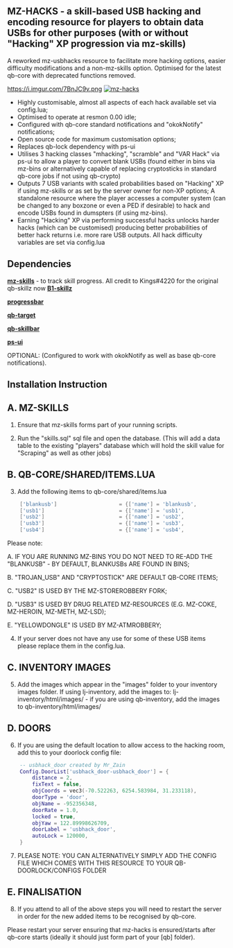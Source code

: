  ## MZ-HACKS - a skill-based USB hacking and encoding resource for players to obtain data USBs for other purposes (with or without "Hacking" XP progression via mz-skills)

A reworked mz-usbhacks resource to facilitate more hacking options, easier difficulty modifications and a non-mz-skills option. Optimised for the latest qb-core with deprecated functions removed. 

https://i.imgur.com/7BnJC9v.png
[![mz-hacks](https://i.imgur.com/7BnJC9v.png)](https://youtu.be/rPQJOHJVHuM "mz-hacks for FiveM by Mr_Zain#4139")

- Highly customisable, almost all aspects of each hack available set via config.lua;
- Optimised to operate at resmon 0.00 idle; 
- Configured with qb-core standard notifications and "okokNotify" notifications; 
- Open source code for maximum customisation options; 
- Replaces qb-lock dependency with ps-ui 
- Utilises 3 hacking classes "mhacking", "scramble" and "VAR Hack" via ps-ui to allow a player to convert blank USBs (found either in bins via mz-bins or alternatively capable of replacing cryptosticks in standard qb-core jobs if not using qb-crypto)
- Outputs 7 USB variants with scaled probabilities based on "Hacking" XP if using mz-skills or as set by the server owner for non-XP options; 
A standalone resource where the player accesses a computer system (can be changed to any boxzone or even a PED if desirable) to hack and encode USBs found in dumspters (if using mz-bins).
- Earning "Hacking" XP via performing successful hacks unlocks harder hacks (which can be customised) producing better probabilities of better hack returns i.e. more rare USB outputs. All hack difficulty variables are set via config.lua

## Dependencies
**[mz-skills](https://github.com/MrZainRP/mz-skills)** - to track skill progress. All credit to Kings#4220 for the original qb-skillz now **[B1-skillz](https://github.com/Burn-One-Studios/B1-skillz)**

**[progressbar](https://github.com/qbcore-framework/progressbar)**

**[qb-target](https://github.com/qbcore-framework/qb-target)**

**[qb-skillbar](https://github.com/qbcore-framework/qb-skillbar)**

**[ps-ui](https://github.com/Project-Sloth/ps-ui)**
 
OPTIONAL: (Configured to work with okokNotify as well as base qb-core notifications).

## Installation Instruction

## A. MZ-SKILLS

1. Ensure that mz-skills forms part of your running scripts. 

2. Run the "skills.sql" sql file and open the database. (This will add a data table to the existing "players" database which will hold the skill value for "Scraping" as well as other jobs)

## B. QB-CORE/SHARED/ITEMS.LUA

3. Add the following items to qb-core/shared/items.lua 

```lua
	['blankusb'] 				 	= {['name'] = 'blankusb', 			  	  	['label'] = 'Blank USB', 				['weight'] = 100, 		['type'] = 'item', 		['image'] = 'blankusb.png', 			['unique'] = false, 	['useable'] = false, 	['shouldClose'] = true,	   ['combinable'] = nil,   ['description'] = 'Non-descript USB, wonder if there is anything on it?'},
	['usb1'] 				 	 	= {['name'] = 'usb1', 			  	  		['label'] = 'Blue USB', 				['weight'] = 100, 		['type'] = 'item', 		['image'] = 'usbblue.png', 				['unique'] = false, 	['useable'] = false, 	['shouldClose'] = true,	   ['combinable'] = nil,   ['description'] = 'The Blank USB has downloaded a particular encryption marking it blue.'},
	['usb2'] 				 	 	= {['name'] = 'usb2', 			  	  		['label'] = 'Red USB', 					['weight'] = 100, 		['type'] = 'item', 		['image'] = 'usbred.png', 				['unique'] = false, 	['useable'] = false, 	['shouldClose'] = true,	   ['combinable'] = nil,   ['description'] = 'The Blank USB has downloaded a particular encryption marking it red.'},
	['usb3'] 				 	 	= {['name'] = 'usb3', 			  	  		['label'] = 'Pink USB', 				['weight'] = 100, 		['type'] = 'item', 		['image'] = 'usbpink.png', 				['unique'] = false, 	['useable'] = false, 	['shouldClose'] = true,	   ['combinable'] = nil,   ['description'] = 'The Blank USB has downloaded a particular encryption marking it pink.'},
	['usb4'] 				 		= {['name'] = 'usb4', 			  	  		['label'] = 'Green USB', 				['weight'] = 100, 		['type'] = 'item', 		['image'] = 'usbgreen.png', 			['unique'] = false, 	['useable'] = false, 	['shouldClose'] = true,	   ['combinable'] = nil,   ['description'] = 'The Blank USB has downloaded a particular encryption marking it green.'},
```

Please note: 

A. IF YOU ARE RUNNING MZ-BINS YOU DO NOT NEED TO RE-ADD THE "BLANKUSB" - BY DEFAULT, BLANKUSBs ARE FOUND IN BINS; 

B. "TROJAN_USB" AND "CRYPTOSTICK" ARE DEFAULT QB-CORE ITEMS; 

C. "USB2" IS USED BY THE MZ-STOREROBBERY FORK;

D. "USB3" IS USED BY DRUG RELATED MZ-RESOURCES (E.G. MZ-COKE, MZ-HEROIN, MZ-METH, MZ-LSD);

E. "YELLOWDONGLE" IS USED BY MZ-ATMROBBERY; 

4. If your server does not have any use for some of these USB items please replace them in the config.lua. 

## C. INVENTORY IMAGES

5. Add the images which appear in the "images" folder to your inventory images folder. If using lj-inventory, add the images to: lj-inventory/html/images/ - if you are using qb-inventory, add the images to qb-inventory/html/images/

## D. DOORS

6. If you are using the default location to allow access to the hacking room, add this to your doorlock config file:

```lua 
    -- usbhack_door created by Mr_Zain
    Config.DoorList['usbhack_door-usbhack_door'] = {
        distance = 2,
        fixText = false,
        objCoords = vec3(-70.522263, 6254.583984, 31.233118),
        doorType = 'door',
        objName = -952356348,
        doorRate = 1.0,
        locked = true,
        objYaw = 122.89998626709,
        doorLabel = 'usbhack_door',
        autoLock = 120000,
    }
```

7. PLEASE NOTE: YOU CAN ALTERNATIVELY SIMPLY ADD THE CONFIG FILE WHICH COMES WITH THIS RESOURCE TO YOUR QB-DOORLOCK/CONFIGS FOLDER

## E. FINALISATION 

8. If you attend to all of the above steps you will need to restart the server in order for the new added items to be recognised by qb-core. 

Please restart your server ensuring that mz-hacks is ensured/starts after qb-core starts (ideally it should just form part of your [qb] folder).
